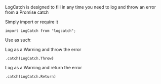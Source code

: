 
LogCatch is designed to fill in any time you need to log and throw an error from a Promise catch

  

Simply import or require it

`import LogCatch from "logcatch";`

  

Use as such:

Log as a Warning and throw the error

`.catch(LogCatch.Throw)`

Log as a Warning and return the error

`.catch(LogCatch.Return)`
